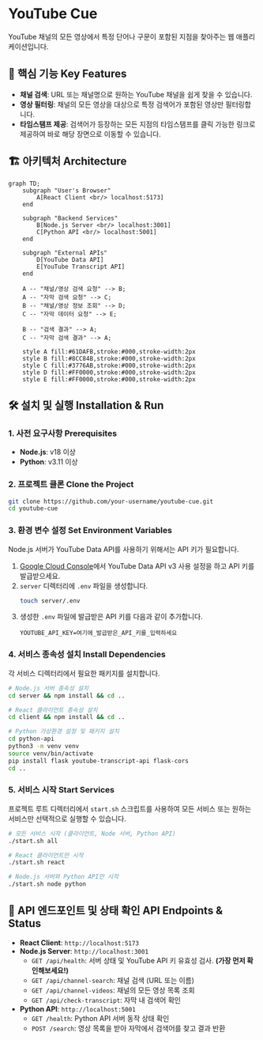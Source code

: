 # YouTube Cue

YouTube 채널의 모든 영상에서 특정 단어나 구문이 포함된 지점을 찾아주는 웹 애플리케이션입니다.

## 🌟 핵심 기능 Key Features
- **채널 검색**: URL 또는 채널명으로 원하는 YouTube 채널을 쉽게 찾을 수 있습니다.
- **영상 필터링**: 채널의 모든 영상을 대상으로 특정 검색어가 포함된 영상만 필터링합니다.
- **타임스탬프 제공**: 검색어가 등장하는 모든 지점의 타임스탬프를 클릭 가능한 링크로 제공하여 바로 해당 장면으로 이동할 수 있습니다.

## 🏗️ 아키텍처 Architecture
```mermaid
graph TD;
    subgraph "User's Browser"
        A[React Client <br/> localhost:5173]
    end

    subgraph "Backend Services"
        B[Node.js Server <br/> localhost:3001]
        C[Python API <br/> localhost:5001]
    end
    
    subgraph "External APIs"
        D[YouTube Data API]
        E[YouTube Transcript API]
    end

    A -- "채널/영상 검색 요청" --> B;
    A -- "자막 검색 요청" --> C;
    B -- "채널/영상 정보 조회" --> D;
    C -- "자막 데이터 요청" --> E;
    
    B -- "검색 결과" --> A;
    C -- "자막 검색 결과" --> A;

    style A fill:#61DAFB,stroke:#000,stroke-width:2px
    style B fill:#8CC84B,stroke:#000,stroke-width:2px
    style C fill:#3776AB,stroke:#000,stroke-width:2px
    style D fill:#FF0000,stroke:#000,stroke-width:2px
    style E fill:#FF0000,stroke:#000,stroke-width:2px
```

## 🛠️ 설치 및 실행 Installation & Run

### 1. 사전 요구사항 Prerequisites
- **Node.js**: v18 이상
- **Python**: v3.11 이상

### 2. 프로젝트 클론 Clone the Project
```bash
git clone https://github.com/your-username/youtube-cue.git
cd youtube-cue
```

### 3. 환경 변수 설정 Set Environment Variables
Node.js 서버가 YouTube Data API를 사용하기 위해서는 API 키가 필요합니다.

1.  [Google Cloud Console](https://console.cloud.google.com/apis/credentials)에서 YouTube Data API v3 사용 설정을 하고 API 키를 발급받으세요.
2.  `server` 디렉터리에 `.env` 파일을 생성합니다.
    ```bash
    touch server/.env
    ```
3.  생성한 `.env` 파일에 발급받은 API 키를 다음과 같이 추가합니다.
    ```
    YOUTUBE_API_KEY=여기에_발급받은_API_키를_입력하세요
    ```

### 4. 서비스 종속성 설치 Install Dependencies
각 서비스 디렉터리에서 필요한 패키지를 설치합니다.

```bash
# Node.js 서버 종속성 설치
cd server && npm install && cd ..

# React 클라이언트 종속성 설치
cd client && npm install && cd ..

# Python 가상환경 설정 및 패키지 설치
cd python-api
python3 -m venv venv
source venv/bin/activate
pip install flask youtube-transcript-api flask-cors
cd ..
```

### 5. 서비스 시작 Start Services
프로젝트 루트 디렉터리에서 `start.sh` 스크립트를 사용하여 모든 서비스 또는 원하는 서비스만 선택적으로 실행할 수 있습니다.

```bash
# 모든 서비스 시작 (클라이언트, Node 서버, Python API)
./start.sh all

# React 클라이언트만 시작
./start.sh react

# Node.js 서버와 Python API만 시작
./start.sh node python
```

## 📡 API 엔드포인트 및 상태 확인 API Endpoints & Status

- **React Client**: `http://localhost:5173`
- **Node.js Server**: `http://localhost:3001`
  - `GET /api/health`: 서버 상태 및 YouTube API 키 유효성 검사. **(가장 먼저 확인해보세요!)**
  - `GET /api/channel-search`: 채널 검색 (URL 또는 이름)
  - `GET /api/channel-videos`: 채널의 모든 영상 목록 조회
  - `GET /api/check-transcript`: 자막 내 검색어 확인
- **Python API**: `http://localhost:5001`
  - `GET /health`: Python API 서버 동작 상태 확인
  - `POST /search`: 영상 목록을 받아 자막에서 검색어를 찾고 결과 반환